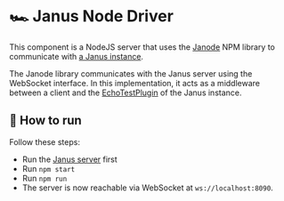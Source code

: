 # 🏎️ Janus Node Driver

This component is a NodeJS server that uses the [Janode](https://github.com/meetecho/janode) NPM library to communicate with [a Janus instance](../janus/).

The Janode library communicates with the Janus server using the WebSocket interface. In this implementation, it acts as a middleware between a client and the [EchoTestPlugin](https://janus.conf.meetecho.com/docs/echotest.html) of the Janus instance.

## 🏃 How to run

Follow these steps:

- Run the [Janus server](../janus/) first
- Run `npm start`
- Run `npm run`
- The server is now reachable via WebSocket at `ws://localhost:8090`.
